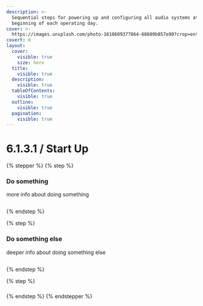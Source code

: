 ```yaml
---
description: >-
  Sequential steps for powering up and configuring all audio systems at the
  beginning of each operating day.
cover: >-
  https://images.unsplash.com/photo-1618609377864-68609b857e90?crop=entropy&cs=srgb&fm=jpg&ixid=M3wxOTcwMjR8MHwxfHNlYXJjaHw0fHxhdWRpb3xlbnwwfHx8fDE3NDU5OTQ1NDF8MA&ixlib=rb-4.0.3&q=85
coverY: 0
layout:
  cover:
    visible: true
    size: hero
  title:
    visible: true
  description:
    visible: true
  tableOfContents:
    visible: true
  outline:
    visible: true
  pagination:
    visible: true
---
```


# 6.1.3.1 / Start Up

{% stepper %}
{% step %}
### Do something

more info about doing something

<figure><img src="https://images.unsplash.com/photo-1559311648-d46f5d8593d6?crop=entropy&#x26;cs=srgb&#x26;fm=jpg&#x26;ixid=M3wxOTcwMjR8MHwxfHNlYXJjaHw0fHxwbGFjZWhvbGRlcnxlbnwwfHx8fDE3NDY1NzgzMDN8MA&#x26;ixlib=rb-4.1.0&#x26;q=85" alt=""><figcaption></figcaption></figure>
{% endstep %}

{% step %}
### Do something else

deeper info about doing something else

<figure><img src="https://images.unsplash.com/photo-1556888335-95371827d5fb?crop=entropy&#x26;cs=srgb&#x26;fm=jpg&#x26;ixid=M3wxOTcwMjR8MHwxfHNlYXJjaHwzfHxwbGFjZWhvbGRlcnxlbnwwfHx8fDE3NDY1NzgzMDN8MA&#x26;ixlib=rb-4.1.0&#x26;q=85" alt=""><figcaption></figcaption></figure>
{% endstep %}

{% step %}
###


{% endstep %}
{% endstepper %}
